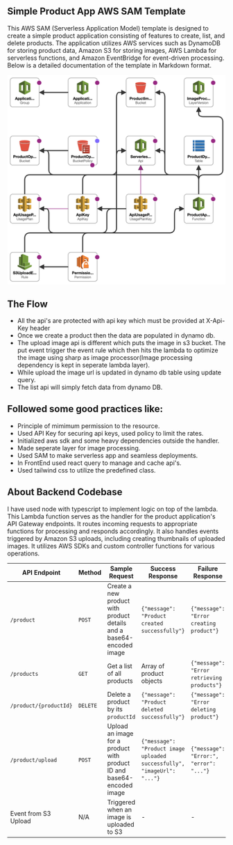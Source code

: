 ## Simple Product App AWS SAM Template

This AWS SAM (Serverless Application Model) template is designed to create a simple product application consisting of features to create, list, and delete products. The application utilizes AWS services such as DynamoDB for storing product data, Amazon S3 for storing images, AWS Lambda for serverless functions, and Amazon EventBridge for event-driven processing. Below is a detailed documentation of the template in Markdown format.

<img width="706" alt="image" src="aws-architecture.png">

## The Flow
- All the api's are protected with api key which must be provided at X-Api-Key header
- Once we create a product then the data are populated in dynamo db. 
- The upload image api is different which puts the image in s3 bucket. The put event trigger the event rule which then hits the lambda to optimize the image using sharp as image processor(Image processing dependency is kept in seperate lambda layer).
- While upload the image url is updated in dynamo db table using update query.
- The list api will simply fetch data from dynamo DB.

## Followed some good practices like:
- Principle of mimimum permission to the resource.
- Used API Key for securing api keys, used policy to limit the rates.
- Initialized aws sdk and some heavy dependencies outside the handler.
- Made seperate layer for image processing.
- Used SAM to make serverless app and seamless deployments.
- In FrontEnd used react query to manage and cache api's.
- Used tailwind css to utilize the predefined class.

## About Backend Codebase
I have used node with typescript to implement logic on top of the lambda. This Lambda function serves as the handler for the product application's API Gateway endpoints. It routes incoming requests to appropriate functions for processing and responds accordingly. It also handles events triggered by Amazon S3 uploads, including creating thumbnails of uploaded images. It utilizes AWS SDKs and custom controller functions for various operations.

| **API Endpoint**            | **Method** | **Sample Request**                                                           | **Success Response**                                                                     | **Failure Response**                                                                    |
|-----------------------------|------------|-----------------------------------------------------------------------------|-----------------------------------------------------------------------------------------|------------------------------------------------------------------------------------------|
| `/product`                  | `POST`     | Create a new product with product details and a base64-encoded image         | `{"message": "Product created successfully"}`                                          | `{"message": "Error creating product"}`                                                |
| `/products`                 | `GET`      | Get a list of all products                                                 | Array of product objects                                                               | `{"message": "Error retrieving products"}`                                              |
| `/product/{productId}`      | `DELETE`   | Delete a product by its `productId`                                        | `{"message": "Product deleted successfully"}`                                          | `{"message": "Error deleting product"}`                                                |
| `/product/upload`           | `POST`     | Upload an image for a product with product ID and base64-encoded image       | `{"message": "Product image uploaded successfully", "imageUrl": "..."}`                 | `{"message": "Error:", "error": "..."}`                                                 |
| Event from S3 Upload        | N/A        | Triggered when an image is uploaded to S3                                   | -                                                                                       | -                                                                                        |

